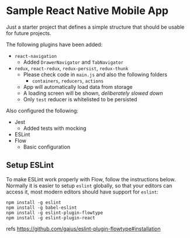 Sample React Native Mobile App
==============================

Just a starter project that defines a simple structure that should be usable for future projects.

The following plugins have been added:

 * `react-navigation`
	 * Added `DrawerNavigator` and `TabNavigator`
 * `redux`, `react-redux`, `redux-persist`, `redux-thunk`
	 * Please check code in `main.js` and also the following folders
		 * `containers`, `reducers`, `actions`
	 * App will automatically load data from storage
	 * A loading screen will be shown, _deliberately slowed down_
	 * Only `test` reducer is whitelisted to be persisted

Also configured the following:

 * Jest
	 * Added tests with mocking
 * ESLint
 * Flow
	 * Basic configuration

Setup ESLint
------------
To make ESLint work properly with Flow, follow the instructions below. Normally it is easier to setup `eslint` globally, so that your editors can access it, most modern editors should have support for `eslint`:

```
npm install -g eslint
npm install -g babel-eslint
npm install -g eslint-plugin-flowtype
npm install -g eslint-plugin-react
```

refs https://github.com/gajus/eslint-plugin-flowtype#installation
